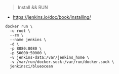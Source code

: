 > Install && RUN
* https://jenkins.io/doc/book/installing/
```
docker run \
  -u root \
  --rm \
  --name jenkins \
  -d \
  -p 8080:8080 \
  -p 50000:50000 \
  -v jenkins-data:/var/jenkins_home \
  -v /var/run/docker.sock:/var/run/docker.sock \
  jenkinsci/blueocean
  ```
